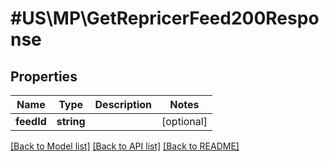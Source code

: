 # #US\MP\GetRepricerFeed200Response

## Properties

Name | Type | Description | Notes
------------ | ------------- | ------------- | -------------
**feedId** | **string** |  | [optional]


[[Back to Model list]](../) [[Back to API list]](../../Api/US/MP) [[Back to README]](../../README.md)
